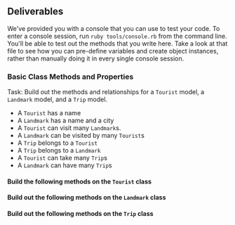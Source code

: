 ## Deliverables

We've provided you with a console that you can use to test your code. To enter a console session, run `ruby tools/console.rb` from the command line. You'll be able to test out the methods that you write here. Take a look at that file to see how you can pre-define variables and create object instances, rather than manually doing it in every single console session.

### Basic Class Methods and Properties

Task:  Build out the methods and relationships for a `Tourist` model, a `Landmark` model, and a `Trip` model.

- A `Tourist` has a name
- A `Landmark` has a name and a city
- A `Tourist` can visit many `Landmark`s.
- A `Landmark` can be visited by many `Tourist`s
- A `Trip` belongs to a `Tourist`
- A `Trip` belongs to a `Landmark`
- A `Tourist` can take many `Trip`s
- A `Landmark` can have many `Trip`s

#### Build the following methods on the `Tourist` class

<!-- - `Tourist.all`
  - should return **all** of the `Tourist` instances -->
<!-- - `Tourist#name`
  - returns the name of the given `Tourist` -->
<!-- - `Tourist.find_by_name(name)`
  - given a string of a name, returns the **first tourist** whose  name matches -->
<!-- - `Tourist#trips`
  - returns an **array** of all the trips taken by the given `Tourist` -->
<!-- - `Tourist#landmarks`
  - returns an **array** of all the landmarks for the given `Tourist` -->
<!-- - `Tourist#visit_landmark(landmark)` should create a new trip for that tourist to the given landmark -->
<!-- - `Tourist#never_visited` should return an array of all the landmarks this tourist has never traveled to -->

#### Build out the following methods on the `Landmark` class

<!-- - `Landmark.all`
  - returns an **array** of all landmarks -->
<!-- - `Landmark.find_by_city(city)`
  - returns an **array** of all landmarks in that city -->
<!-- - `Landmark#trips`
  - returns an **array** of all the trips taken to a given landmark -->
<!-- - `Landmark#tourists`
  - returns an **array** of all the tourists at a given landmark -->

#### Build out the following methods on the `Trip` class

<!-- - `Trip.all`
  - returns an array of all trips -->
<!-- - `Trip#tourist`
  - returns the tourist who has taken that trip
- `Trip#landmark`
  - returns the landmark visited on the trip -->

